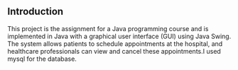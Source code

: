 
## Introduction

This project is the assignment for a Java programming course and is implemented in Java with a graphical user interface (GUI) using Java Swing. The system allows patients to schedule appointments at the hospital, and healthcare professionals can view and cancel these appointments.I used mysql for the database.

